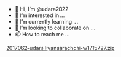 - 👋 Hi, I’m @udara2022
- 👀 I’m interested in ...
- 🌱 I’m currently learning ...
- 💞️ I’m looking to collaborate on ...
- 📫 How to reach me ...

<!---
udara2022/udara2022 is a ✨ special ✨ repository because its `README.md` (this file) appears on your GitHub profile.
You can click the Preview link to take a look at your changes.
--->
[2017062-udara liyanaarachchi-w1715727.zip](https://github.com/udara2022/udara2022/files/9580108/2017062-udara.liyanaarachchi-w1715727.zip)
